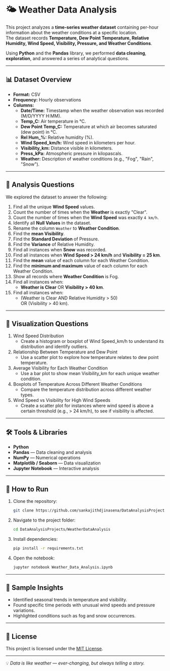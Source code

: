 # 🌤 Weather Data Analysis

This project analyzes a **time-series weather dataset** containing per-hour information about the weather conditions at a specific location.  
The dataset records **Temperature, Dew Point Temperature, Relative Humidity, Wind Speed, Visibility, Pressure, and Weather Conditions**.

Using **Python** and the **Pandas** library, we performed **data cleaning**, **exploration**, and answered a series of analytical questions.

---

## 📊 Dataset Overview

- **Format:** CSV
- **Frequency:** Hourly observations
- **Columns:**
  - **Date/Time:** Timestamp when the weather observation was recorded (M/D/YYYY H:MM).
  - **Temp_C:** Air temperature in °C.
  - **Dew Point Temp_C:** Temperature at which air becomes saturated (dew point) in °C.
  - **Rel Hum_%:** Relative humidity (%).
  - **Wind Speed_km/h:** Wind speed in kilometers per hour.
  - **Visibility_km:** Distance visible in kilometers.
  - **Press_kPa:** Atmospheric pressure in kilopascals.
  - **Weather:** Description of weather conditions (e.g., "Fog", "Rain", "Snow").

---

## 📝 Analysis Questions

We explored the dataset to answer the following:

1. Find all the unique **Wind Speed** values.
2. Count the number of times when the **Weather** is exactly "Clear".
3. Count the number of times when the **Wind Speed** was exactly `4 km/h`.
4. Identify all **Null Values** in the dataset.
5. Rename the column `Weather` to **Weather Condition**.
6. Find the **mean Visibility**.
7. Find the **Standard Deviation** of Pressure.
8. Find the **Variance** of Relative Humidity.
9. Find all instances when **Snow** was recorded.
10. Find all instances when **Wind Speed > 24 km/h** and **Visibility = 25 km**.
11. Find the **mean** value of each column for each Weather Condition.
12. Find the **minimum and maximum** value of each column for each Weather Condition.
13. Show all records where **Weather Condition** is Fog.
14. Find all instances when:
    - **Weather is Clear** OR **Visibility > 40 km**.
15. Find all instances when:
    - (Weather is Clear AND Relative Humidity > 50)  
      OR (Visibility > 40 km).

---

## 📝 Visualization Questions

1. Wind Speed Distribution
    - Create a histogram or boxplot of Wind Speed_km/h to understand its distribution and identify outliers.
2. Relationship Between Temperature and Dew Point
    - Use a scatter plot to explore how temperature relates to dew point temperature.
3. Average Visibility for Each Weather Condition
    - Use a bar plot to show mean Visibility_km for each unique weather condition.
4. Boxplots of Temperature Across Different Weather Conditions
    - Compare the temperature distribution across different weather types.
5. Wind Speed vs Visibility for High Wind Speeds
    - Create a scatter plot for instances where wind speed is above a certain threshold (e.g., > 24 km/h), to see if visibility is affected.

---

## 🛠 Tools & Libraries

- **Python**
- **Pandas** — Data cleaning and analysis
- **NumPy** — Numerical operations
- **Matplotlib / Seaborn** — Data visualization
- **Jupyter Notebook** — Interactive analysis

---

## 🚀 How to Run

1. Clone the repository:
   ```bash
   git clone https://github.com/sankajithdjinasena/DataAnalysisProjects.git
   ```
2. Navigate to the project folder:
   ```bash
   cd DataAnalysisProjects/WeatherDataAnalysis
   ```
3. Install dependencies:
   ```bash
   pip install -r requirements.txt
   ```
4. Open the notebook:
   ```bash
   jupyter notebook Weather_Data_Analysis.ipynb
   ```

---

## 📌 Sample Insights

- Identified seasonal trends in temperature and visibility.
- Found specific time periods with unusual wind speeds and pressure variations.
- Highlighted conditions such as fog and snow occurrences.

---

## 📜 License

This project is licensed under the [MIT License](LICENSE).

---
💡 *Data is like weather — ever-changing, but always telling a story.*
